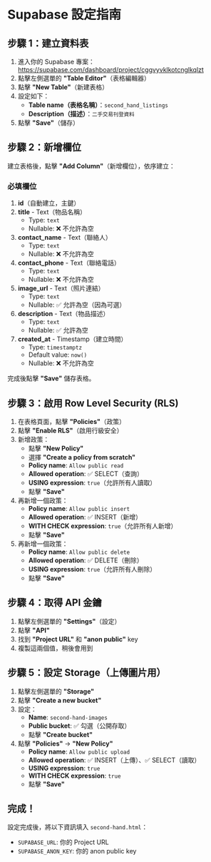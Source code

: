# Supabase 設定指南

## 步驟 1：建立資料表

1. 進入你的 Supabase 專案：https://supabase.com/dashboard/project/cggvyvklkotcnglkqlzt
2. 點擊左側選單的 **"Table Editor"**（表格編輯器）
3. 點擊 **"New Table"**（新建表格）
4. 設定如下：
   - **Table name（表格名稱）**：`second_hand_listings`
   - **Description（描述）**：`二手交易刊登資料`
5. 點擊 **"Save"**（儲存）

## 步驟 2：新增欄位

建立表格後，點擊 **"Add Column"**（新增欄位），依序建立：

### 必填欄位
1. **id**（自動建立，主鍵）
2. **title** - Text（物品名稱）
   - Type: `text`
   - Nullable: ❌ 不允許為空
3. **contact_name** - Text（聯絡人）
   - Type: `text`
   - Nullable: ❌ 不允許為空
4. **contact_phone** - Text（聯絡電話）
   - Type: `text`
   - Nullable: ❌ 不允許為空
5. **image_url** - Text（照片連結）
   - Type: `text`
   - Nullable: ✅ 允許為空（因為可選）
6. **description** - Text（物品描述）
   - Type: `text`
   - Nullable: ✅ 允許為空
7. **created_at** - Timestamp（建立時間）
   - Type: `timestamptz`
   - Default value: `now()`
   - Nullable: ❌ 不允許為空

完成後點擊 **"Save"** 儲存表格。

## 步驟 3：啟用 Row Level Security (RLS)

1. 在表格頁面，點擊 **"Policies"**（政策）
2. 點擊 **"Enable RLS"**（啟用行級安全）
3. 新增政策：
   - 點擊 **"New Policy"**
   - 選擇 **"Create a policy from scratch"**
   - **Policy name**: `Allow public read`
   - **Allowed operation**: ✅ SELECT（查詢）
   - **USING expression**: `true`（允許所有人讀取）
   - 點擊 **"Save"**
4. 再新增一個政策：
   - **Policy name**: `Allow public insert`
   - **Allowed operation**: ✅ INSERT（新增）
   - **WITH CHECK expression**: `true`（允許所有人新增）
   - 點擊 **"Save"**
5. 再新增一個政策：
   - **Policy name**: `Allow public delete`
   - **Allowed operation**: ✅ DELETE（刪除）
   - **USING expression**: `true`（允許所有人刪除）
   - 點擊 **"Save"**

## 步驟 4：取得 API 金鑰

1. 點擊左側選單的 **"Settings"**（設定）
2. 點擊 **"API"**
3. 找到 **"Project URL"** 和 **"anon public"** key
4. 複製這兩個值，稍後會用到

## 步驟 5：設定 Storage（上傳圖片用）

1. 點擊左側選單的 **"Storage"**
2. 點擊 **"Create a new bucket"**
3. 設定：
   - **Name**: `second-hand-images`
   - **Public bucket**: ✅ 勾選（公開存取）
   - 點擊 **"Create bucket"**
4. 點擊 **"Policies"** → **"New Policy"**
   - **Policy name**: `Allow public upload`
   - **Allowed operation**: ✅ INSERT（上傳）、✅ SELECT（讀取）
   - **USING expression**: `true`
   - **WITH CHECK expression**: `true`
   - 點擊 **"Save"**

## 完成！

設定完成後，將以下資訊填入 `second-hand.html`：
- `SUPABASE_URL`: 你的 Project URL
- `SUPABASE_ANON_KEY`: 你的 anon public key
